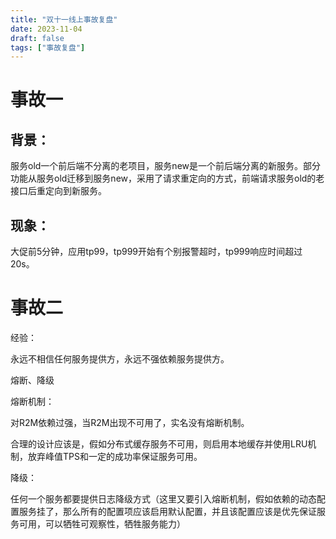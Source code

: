 ```yaml
---
title: "双十一线上事故复盘"
date: 2023-11-04
draft: false
tags: ["事故复盘"]
---
```


# 事故一

## 背景：

服务old一个前后端不分离的老项目，服务new是一个前后端分离的新服务。部分功能从服务old迁移到服务new，采用了请求重定向的方式，前端请求服务old的老接口后重定向到新服务。

## 现象：

大促前5分钟，应用tp99，tp999开始有个别报警超时，tp999响应时间超过20s。

# 事故二

经验：

永远不相信任何服务提供方，永远不强依赖服务提供方。

熔断、降级

熔断机制：

对R2M依赖过强，当R2M出现不可用了，实名没有熔断机制。

合理的设计应该是，假如分布式缓存服务不可用，则启用本地缓存并使用LRU机制，放弃峰值TPS和一定的成功率保证服务可用。

降级：

任何一个服务都要提供日志降级方式（这里又要引入熔断机制，假如依赖的动态配置服务挂了，那么所有的配置项应该启用默认配置，并且该配置应该是优先保证服务可用，可以牺牲可观察性，牺牲服务能力）